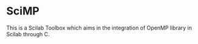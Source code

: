 # SciMP
This is a Scilab Toolbox which aims in the integration of OpenMP library in Scilab through C.
